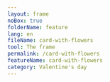 ```yaml
---
layout: frame
noBox: true
folderName: feature
lang: en
fileName: card-with-flowers
tool: The frame
permalink: /card-with-flowers
featureName: card-with-flowers
category: Valentine's day
---
```

